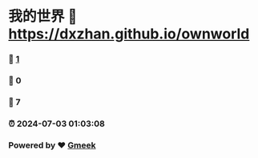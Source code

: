 # 我的世界 :link: https://dxzhan.github.io/ownworld 
### :page_facing_up: [1](https://dxzhan.github.io/ownworld/tag.html) 
### :speech_balloon: 0 
### :hibiscus: 7 
### :alarm_clock: 2024-07-03 01:03:08 
### Powered by :heart: [Gmeek](https://github.com/Meekdai/Gmeek)
